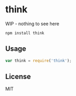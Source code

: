 # think

WIP - nothing to see here

```
npm install think
```

## Usage

``` js
var think = require('think');
```

## License

MIT